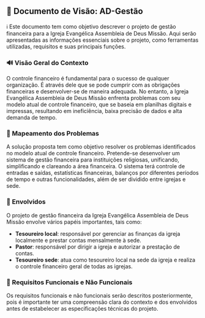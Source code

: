 ## 📰 Documento de Visão: AD-Gestão
:information_source: Este documento tem como objetivo descrever o projeto de gestão financeira para a Igreja Evangélica Assembleia de Deus Missão. Aqui serão apresentadas as informações essenciais sobre o projeto, como ferramentas utilizadas, requisitos e suas principais funções.

### 🔊 Visão Geral do Contexto
O controle financeiro é fundamental para o sucesso de qualquer organização. É através dele que se pode cumprir com as obrigações financeiras e desenvolver-se de maneira adequada. No entanto, a Igreja Evangélica Assembleia de Deus Missão enfrenta problemas com seu modelo atual de controle financeiro, que se baseia em planilhas digitais e impressas, resultando em ineficiência, baixa precisão de dados e alta demanda de tempo.

### 🔎 Mapeamento dos Problemas
A solução proposta tem como objetivo resolver os problemas identificados no modelo atual de controle financeiro. Pretende-se desenvolver um sistema de gestão financeira para instituições religiosas, unificando, simplificando e clareando a área financeira. O sistema terá controle de entradas e saídas, estatísticas financeiras, balanços por diferentes períodos de tempo e outras funcionalidades, além de ser dividido entre igrejas e sede.

### 👔 Envolvidos
O projeto de gestão financeira da Igreja Evangélica Assembleia de Deus Missão envolve vários papéis importantes, tais como:

* **Tesoureiro local**: responsável por gerenciar as finanças da igreja localmente e prestar contas mensalmente à sede.
* **Pastor**: responsável por dirigir a igreja e autorizar a prestação de contas.
* **Tesoureiro sede**: atua como tesoureiro local na sede da igreja e realiza o controle financeiro geral de todas as igrejas.

### 🎯 Requisitos Funcionais e Não Funcionais
Os requisitos funcionais e não funcionais serão descritos posteriormente, pois é importante ter uma compreensão clara do contexto e dos envolvidos antes de estabelecer as especificações técnicas do projeto.
